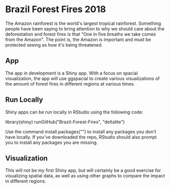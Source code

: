 # Brazil Forest Fires 2018
The Amazon rainforest is the world's largest tropical rainforest. Something people have been saying to bring attention to why we should care about the deforestation and forest fires is that "One in five breaths we take comes from the Amazon". The point is, the Amazon is important and must be protected seeing as how it's being threatened.

## App
The app in development is a Shiny app. With a focus on spacial visualization, the app will use ggspacial to create various visualizations of the amount of forest fires in different regions at various times.

## Run Locally
Shiny apps can be run locally in RStudio using the following code:

library(shiny)
runGitHub("Brazil-Forest-Fires", "deltalite")

Use the command install.packages("<package name>") to install any packages you don't have locally. If you've downloaded the repo, RStudio should also prompt you to install any packages you are missing.

## Visualization
This will not be my first Shiny app, but will certainly be a good exercise for visualizing spatial data, as well as using other graphs to compare the impact in different regions. 